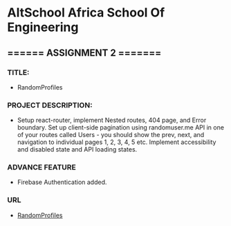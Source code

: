 # AltSchool Africa School Of Engineering

## ====== ASSIGNMENT 2 =======

### TITLE:
* RandomProfiles

 ### PROJECT DESCRIPTION:
* Setup react-router, implement Nested routes, 404 page, and Error boundary. Set up client-side pagination using randomuser.me API in one of your routes called Users - you should show the prev, next, and navigation to individual pages 1, 2, 3, 4, 5 etc. Implement accessibility and disabled state and API loading states.

### ADVANCE FEATURE
* Firebase Authentication added.

### URL
* [RandomProfiles](https://randomprofiles.vercel.app)
